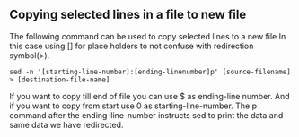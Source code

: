 ## Copying selected lines in a file to new file

The following command can be used to copy selected lines to a new file
In this case using [] for place holders to not confuse with redirection symbol(>).

```
sed -n '[starting-line-number]:[ending-linenumber]p' [source-filename] > [destination-file-name]
```

If you want to copy till end of file you can use $ as ending-line number.
And if you want to copy from start use 0 as starting-line-number.
The p command after the ending-line-number instructs sed to print the data and same data we have redirected.
